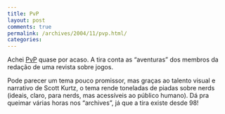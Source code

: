 ```yaml
---
title: PvP
layout: post
comments: true
permalink: /archives/2004/11/pvp.html/
categories:
---
```

Achei <a href="http://www.pvponline.com" >PvP</a> quase por acaso. A tira conta as &#8220;aventuras&#8221; dos membros da redação de uma revista sobre jogos.

Pode parecer um tema pouco promissor, mas graças ao talento visual e narrativo de Scott Kurtz, o tema rende toneladas de piadas sobre nerds (ideais, claro, para nerds, mas acessíveis ao público humano). Dá pra queimar várias horas nos &#8220;archives&#8221;, já que a tira existe desde 98!
